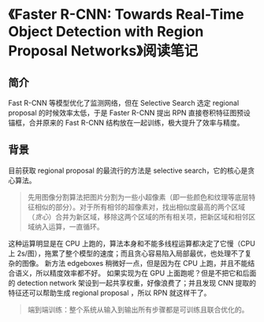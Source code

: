 # 《Faster R-CNN: Towards Real-Time Object Detection with Region Proposal Networks》阅读笔记

## 简介

Fast R-CNN 等模型优化了监测网络，但在 Selective Search 选定 regional proposal 的时候效率太低，于是 Faster R-CNN 提出 RPN 直接卷积特征图预设锚框，合并原来的 Fast R-CNN 结构放在一起训练，极大提升了效率与精度。

## 背景

目前获取 regional proposal 的最流行的方法是 selective search，它的核心是贪心算法。

> 先用图像分割算法把图片分割为一些小超像素（即一些颜色和纹理等底层特征相似的部分）。对于所有相邻的超像素对，找出相似度最高的两个区域（_贪心_）合并为新区域，移除这两个区域的所有相关项，把新区域和相邻区域纳入运算，一直循环。

这种运算明显是在 CPU 上跑的，算法本身和不能多线程运算都决定了它慢（CPU 上 2s/图），拖累了整个模型的速度；而且贪心容易陷入局部最优，也处理不了复杂的图像。
新方法 edgeboxes 稍微好一点，但是因为在 CPU 上跑，并且不能结合语义，所以精度效率都不好。
如果实现为在 GPU 上面跑呢？但是不把它和后面的 detection network 架设到一起共享权重，好像浪费了；并且发现 CNN 提取的特征还可以帮助生成 regional proposal ，所以 RPN 就这样干了。

> 端到端训练：整个系统从输入到输出所有步骤都是可训练且联合优化的。
